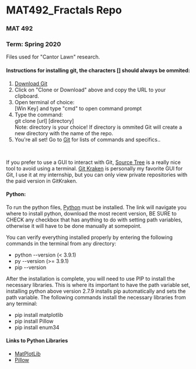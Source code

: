 <h1>MAT492_Fractals Repo</h1>

<h3>MAT 492</h3>
<h3>Term: Spring 2020</h3>

<p>Files used for "Cantor Lawn" research.</p>

<h4>Instructions for installing git, the characters [] should always be ommited:</h4>
<div>
  <ol>
    <li><a href="https://git-scm.com/downloads" target="_blank">Download Git</a></li>
    <li>Click on "Clone or Download" above and copy the URL to your clipboard.</li>
    <li>Open terminal of choice: <br/>
      [Win Key] and type "cmd" to open command prompt</li>
    <li>Type the command:<br/>
      git clone [url] [directory]<br/>
      Note: directory is your choice! If directory is ommited Git will create a new directory with the name of the repo.</li>
    <li>You're all set! Go to <a href="https://git-scm.com/" target="_blank">Git</a> for lists of commands and specifics..</li>
  </ol>
  <br/>
  <p>
    If you prefer to use a GUI to interact with Git, <a href="https://www.sourcetreeapp.com/" target="_blank">Source Tree</a>
    is a really nice tool to avoid using a terminal.  <a href="https://www.gitkraken.com/" target="_blank">Git Kraken</a>
    is personally my favorite GUI for Git, I use it at my internship, but you can only view private repositories with the paid
    version in GitKraken.
  </p>
</div>

<h4>Python:</h4>
<div>
  <p>To run the python files, <a href="https://www.python.org/downloads/" target="_blank">Python</a> must be installed.
     The link will navigate you where to install python, download the most recent version, 
     BE SURE to CHECK any checkbox that has anything to do with setting path variables, otherwise it will have to be done 
     manually at somepoint.
  </p>
  <p>
     You can verify everything installed properly by entering the following commands in the terminal from any directory:
  </p>
  <ul>
    <li>python --version (< 3.9.1)</li>
    <li>py --version (>= 3.9.1)</li>
    <li>pip --version</li>
  </ul>
  <p>
     After the installation is complete, you will need to use PIP to install the necessary libraries. This is where its important to
     have the path variable set, installing python above version 2.7.9 installs pip automatically and sets the path variable. The
     following commands install the necessary libraries from any terminal:
  </p>
  <ul>
    <li>pip install matplotlib</li>
    <li>pip install Pillow</li>
    <li>pip install enum34</li>
  </ul>
</div>
<h4>Links to Python Libraries</h4>
  <ul>
    <li><a href="https://matplotlib.org/" target="_blank">MatPlotLib</a></li>
    <li><a href="https://pillow.readthedocs.io/en/stable/" target="_blank">Pillow</a></li>
  </ul>
